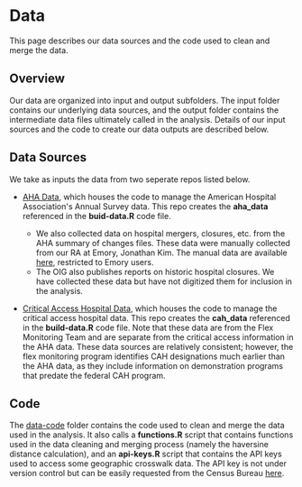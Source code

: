 # Data

This page describes our data sources and the code used to clean and merge the data.

## Overview
Our data are organized into input and output subfolders. The input folder contains our underlying data sources, and the output folder contains the intermediate data files ultimately called in the analysis. Details of our input sources and the code to create our data outputs are described below.

## Data Sources
We take as inputs the data from two seperate repos listed below. 

- [AHA Data](https://github.com/imccart/aha-data), which houses the code to manage the American Hospital Association's Annual Survey data. This repo creates the **aha_data** referenced in the **buid-data.R** code file.
    - We also collected data on hospital mergers, closures, etc. from the AHA summary of changes files. These data were manually collected from our RA at Emory, Jonathan Kim. The manual data are available [here](https://docs.google.com/spreadsheets/d/19CyPL0wYFJJfPxTjr89kvKIiGIqHZGC69AXm4Iz6rrY/edit#gid=1195668795), restricted to Emory users.
    - The OIG also publishes reports on historic hospital closures. We have collected these data but have not digitized them for inclusion in the analysis.

- [Critical Access Hospital Data](https://github.com/imccart/cah), which houses the code to manage the critical access hospital data. This repo creates the **cah_data** referenced in the **build-data.R** code file. Note that these data are from the Flex Monitoring Team and are separate from the critical access information in the AHA data. These data sources are relatively consistent; however, the flex monitoring program identifies CAH designations much earlier than the AHA data, as they include information on demonstration programs that predate the federal CAH program.


## Code
The [data-code](/data-code/) folder contains the code used to clean and merge the data used in the analysis. It also calls a **functions.R** script that contains functions used in the data cleaning and merging process (namely the haversine distance calculation), and an **api-keys.R** script that contains the API keys used to access some geographic crosswalk data. The API key is not under version control but can be easily requested from the Census Bureau [here](https://api.census.gov/data/key_signup.html).
